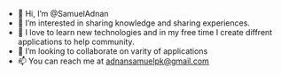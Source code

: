 - 👋 Hi, I’m @SamuelAdnan
- 👀 I’m interested in sharing knowledge and sharing experiences.
- 🌱 I love to learn new technologies and in my free time I create diffrent applications to help community.
- 💞️ I’m looking to collaborate on varity of applications
- 📫 You can reach me at adnansamuelpk@gmail.com

<!---
SamuelAdnan/SamuelAdnan is a ✨ special ✨ repository because its `README.md` (this file) appears on your GitHub profile.
You can click the Preview link to take a look at your changes.
--->
